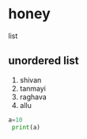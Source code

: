 # honey
list
## unordered list
1. shivan
2. tanmayi
3. raghava
4. allu
```python code
a=10
 print(a)
